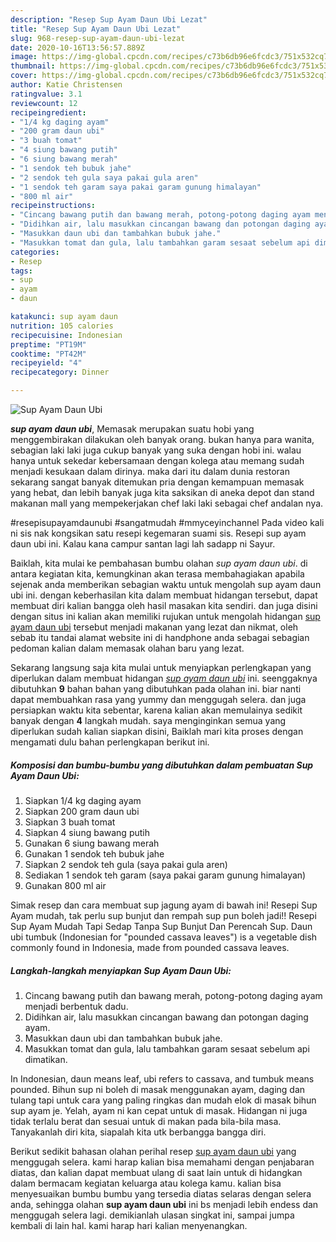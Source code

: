 ```yaml
---
description: "Resep Sup Ayam Daun Ubi Lezat"
title: "Resep Sup Ayam Daun Ubi Lezat"
slug: 968-resep-sup-ayam-daun-ubi-lezat
date: 2020-10-16T13:56:57.889Z
image: https://img-global.cpcdn.com/recipes/c73b6db96e6fcdc3/751x532cq70/sup-ayam-daun-ubi-foto-resep-utama.jpg
thumbnail: https://img-global.cpcdn.com/recipes/c73b6db96e6fcdc3/751x532cq70/sup-ayam-daun-ubi-foto-resep-utama.jpg
cover: https://img-global.cpcdn.com/recipes/c73b6db96e6fcdc3/751x532cq70/sup-ayam-daun-ubi-foto-resep-utama.jpg
author: Katie Christensen
ratingvalue: 3.1
reviewcount: 12
recipeingredient:
- "1/4 kg daging ayam"
- "200 gram daun ubi"
- "3 buah tomat"
- "4 siung bawang putih"
- "6 siung bawang merah"
- "1 sendok teh bubuk jahe"
- "2 sendok teh gula saya pakai gula aren"
- "1 sendok teh garam saya pakai garam gunung himalayan"
- "800 ml air"
recipeinstructions:
- "Cincang bawang putih dan bawang merah, potong-potong daging ayam menjadi berbentuk dadu."
- "Didihkan air, lalu masukkan cincangan bawang dan potongan daging ayam."
- "Masukkan daun ubi dan tambahkan bubuk jahe."
- "Masukkan tomat dan gula, lalu tambahkan garam sesaat sebelum api dimatikan."
categories:
- Resep
tags:
- sup
- ayam
- daun

katakunci: sup ayam daun 
nutrition: 105 calories
recipecuisine: Indonesian
preptime: "PT19M"
cooktime: "PT42M"
recipeyield: "4"
recipecategory: Dinner

---
```



![Sup Ayam Daun Ubi](https://img-global.cpcdn.com/recipes/c73b6db96e6fcdc3/751x532cq70/sup-ayam-daun-ubi-foto-resep-utama.jpg)

<b><i>sup ayam daun ubi</i></b>, Memasak merupakan suatu hobi yang menggembirakan dilakukan oleh banyak orang. bukan hanya para wanita, sebagian laki laki juga cukup banyak yang suka dengan hobi ini. walau hanya untuk sekedar kebersamaan dengan kolega atau memang sudah menjadi kesukaan dalam dirinya. maka dari itu dalam dunia restoran sekarang sangat banyak ditemukan pria dengan kemampuan memasak yang hebat, dan lebih banyak juga kita saksikan di aneka depot dan stand makanan mall yang mempekerjakan chef laki laki sebagai chef andalan nya.

#resepisupayamdaunubi #sangatmudah #mmyceyinchannel Pada video kali ni sis nak kongsikan satu resepi kegemaran suami sis. Resepi sup ayam daun ubi ini. Kalau kana campur santan lagi lah sadapp ni Sayur.

Baiklah, kita mulai ke pembahasan bumbu olahan <i>sup ayam daun ubi</i>. di antara kegiatan kita, kemungkinan akan terasa membahagiakan apabila sejenak anda memberikan sebagian waktu untuk mengolah sup ayam daun ubi ini. dengan keberhasilan kita dalam membuat hidangan tersebut, dapat membuat diri kalian bangga oleh hasil masakan kita sendiri. dan juga disini dengan situs ini kalian akan memiliki rujukan untuk mengolah hidangan <u>sup ayam daun ubi</u> tersebut menjadi makanan yang lezat dan nikmat, oleh sebab itu tandai alamat website ini di handphone anda sebagai sebagian pedoman kalian dalam memasak olahan baru yang lezat.


Sekarang langsung saja kita mulai untuk menyiapkan perlengkapan yang diperlukan dalam membuat hidangan <u><i>sup ayam daun ubi</i></u> ini. seenggaknya dibutuhkan <b>9</b> bahan bahan yang dibutuhkan pada olahan ini. biar nanti dapat membuahkan rasa yang yummy dan menggugah selera. dan juga persiapkan waktu kita sebentar, karena kalian akan memulainya sedikit banyak dengan <b>4</b> langkah mudah. saya menginginkan semua yang diperlukan sudah kalian siapkan disini, Baiklah mari kita proses dengan mengamati dulu bahan perlengkapan berikut ini.

<!--inarticleads1-->

##### Komposisi dan bumbu-bumbu yang dibutuhkan dalam pembuatan Sup Ayam Daun Ubi:

1. Siapkan 1/4 kg daging ayam
1. Siapkan 200 gram daun ubi
1. Siapkan 3 buah tomat
1. Siapkan 4 siung bawang putih
1. Gunakan 6 siung bawang merah
1. Gunakan 1 sendok teh bubuk jahe
1. Siapkan 2 sendok teh gula (saya pakai gula aren)
1. Sediakan 1 sendok teh garam (saya pakai garam gunung himalayan)
1. Gunakan 800 ml air


Simak resep dan cara membuat sup jagung ayam di bawah ini! Resepi Sup Ayam mudah, tak perlu sup bunjut dan rempah sup pun boleh jadi!! Resepi Sup Ayam Mudah Tapi Sedap Tanpa Sup Bunjut Dan Perencah Sup. Daun ubi tumbuk (Indonesian for &#34;pounded cassava leaves&#34;) is a vegetable dish commonly found in Indonesia, made from pounded cassava leaves. 

<!--inarticleads2-->

##### Langkah-langkah menyiapkan Sup Ayam Daun Ubi:

1. Cincang bawang putih dan bawang merah, potong-potong daging ayam menjadi berbentuk dadu.
1. Didihkan air, lalu masukkan cincangan bawang dan potongan daging ayam.
1. Masukkan daun ubi dan tambahkan bubuk jahe.
1. Masukkan tomat dan gula, lalu tambahkan garam sesaat sebelum api dimatikan.


In Indonesian, daun means leaf, ubi refers to cassava, and tumbuk means pounded. Bihun sup ni boleh di masak menggunakan ayam, daging dan tulang tapi untuk cara yang paling ringkas dan mudah elok di masak bihun sup ayam je. Yelah, ayam ni kan cepat untuk di masak. Hidangan ni juga tidak terlalu berat dan sesuai untuk di makan pada bila-bila masa. Tanyakanlah diri kita, siapalah kita utk berbangga bangga diri. 

Berikut sedikit bahasan olahan perihal resep <u>sup ayam daun ubi</u> yang menggugah selera. kami harap kalian bisa memahami dengan penjabaran diatas, dan kalian dapat membuat ulang di saat lain untuk di hidangkan dalam bermacam kegiatan keluarga atau kolega kamu. kalian bisa menyesuaikan bumbu bumbu yang tersedia diatas selaras dengan selera anda, sehingga olahan <b>sup ayam daun ubi</b> ini bs menjadi lebih endess dan menggugah selera lagi. demikianlah ulasan singkat ini, sampai jumpa kembali di lain hal. kami harap hari kalian menyenangkan.
